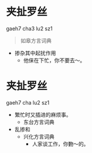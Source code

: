 # 夹扯罗丝
gaeh7 cha3 lu2 sz1
> 如皋方言词典
- 掺杂其中起扰作用
  - 他俫在下忙，你不要去～。

# 夹扯罗丝
gaeh7 cha lu2 sz1
+ 繁忙时又插进的麻烦事。
  * 东台方言词典
+ 乱掺和
  * 兴化方言词典
    - 人家谈工作，你覅～的。
